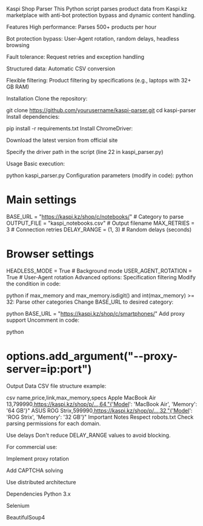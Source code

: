 Kaspi Shop Parser
This Python script parses product data from Kaspi.kz marketplace with anti-bot protection bypass and dynamic content handling.

Features
High performance: Parses 500+ products per hour

Bot protection bypass: User-Agent rotation, random delays, headless browsing

Fault tolerance: Request retries and exception handling

Structured data: Automatic CSV conversion

Flexible filtering: Product filtering by specifications (e.g., laptops with 32+ GB RAM)

Installation
Clone the repository:


git clone https://github.com/yourusername/kaspi-parser.git
cd kaspi-parser
Install dependencies:


pip install -r requirements.txt
Install ChromeDriver:

Download the latest version from official site

Specify the driver path in the script (line 22 in kaspi_parser.py)

Usage
Basic execution:

python kaspi_parser.py
Configuration parameters (modify in code):
python
# Main settings
BASE_URL = "https://kaspi.kz/shop/c/notebooks/"  # Category to parse
OUTPUT_FILE = "kaspi_notebooks.csv"              # Output filename
MAX_RETRIES = 3                                  # Connection retries
DELAY_RANGE = (1, 3)                             # Random delays (seconds)

# Browser settings
HEADLESS_MODE = True                             # Background mode
USER_AGENT_ROTATION = True                       # User-Agent rotation
Advanced options:
Specification filtering
Modify the condition in code:

python
if max_memory and max_memory.isdigit() and int(max_memory) >= 32:
Parse other categories
Change BASE_URL to desired category:

python
BASE_URL = "https://kaspi.kz/shop/c/smartphones/"
Add proxy support
Uncomment in code:

python
# options.add_argument("--proxy-server=ip:port")
Output Data
CSV file structure example:

csv
name,price,link,max_memory,specs
Apple MacBook Air 13,799990,https://kaspi.kz/shop/p/...,64,"{'Model': 'MacBook Air', 'Memory': '64 GB'}"
ASUS ROG Strix,599990,https://kaspi.kz/shop/p/...,32,"{'Model': 'ROG Strix', 'Memory': '32 GB'}"
Important Notes
Respect robots.txt
Check parsing permissions for each domain.

Use delays
Don't reduce DELAY_RANGE values to avoid blocking.

For commercial use:

Implement proxy rotation

Add CAPTCHA solving

Use distributed architecture

Dependencies
Python 3.x

Selenium

BeautifulSoup4

